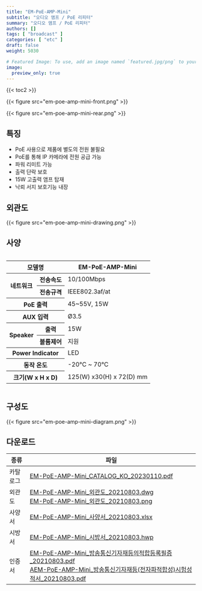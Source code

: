 ```yaml
---
title: "EM-PoE-AMP-Mini"
subtitle: "오디오 앰프 / PoE 리피터"
summary: "오디오 앰프 / PoE 리피터"
authors: []
tags: [ "broadcast" ]
categories: [ "etc" ]
draft: false
weight: 5030

# Featured Image: To use, add an image named `featured.jpg/png` to your page's folder.
image:
  preview_only: true
---
```


{{< toc2 >}}

<div class="container">
<div class="row justify-content-center">
<div class="col-sm-6">

{{< figure src="em-poe-amp-mini-front.png" >}}

</div>
<div class="col-sm-6">

{{< figure src="em-poe-amp-mini-rear.png" >}}

</div>
</div>
</div>

<div class="container">
<div class="row justify-content-center">
<div class="col-sm-6 pl-0">

## 특징

- PoE 사용으로 제품에 별도의 전원 불필요
- PoE를 통해 IP 카메라에 전원 공급 가능
- 파워 리미트 가능
- 출력 단락 보호
- 15W 고출력 앰프 탑재
- 낙뢰 서지 보호기능 내장


</div>
<div class="col-sm-6 pl-0">

## 외관도

{{< figure src="em-poe-amp-mini-drawing.png" >}}

</div>
</div>
</div>

## 사양

<div style="overflow-x: auto">
<table class="spec">
<thead>
<tr>
<th colspan="2">모델명</th>
<th>EM-PoE-AMP-Mini</th>
</tr>
</thead>
<tbody>
<tr>
<th rowspan="2">네트워크</th>
<th>전송속도</th>
<td>10/100Mbps</td>
</tr>
<tr>
<th>전송규격</th>
<td>IEEE802.3af/at</td>
</tr>
<tr>
<th colspan="2">PoE 출력</th>
<td>45~55V, 15W</td>
</tr>
<tr>
<th colspan="2">AUX 입력</th>
<td>Ø3.5</td>
</tr>
<tr>
<th rowspan="2">Speaker</th>
<th>출력</th>
<td>15W</td>
</tr>
<tr>
<th>볼륨제어</th>
<td>지원</td>
</tr>
<tr>
<th colspan="2">Power Indicator</th>
<td>LED</td>
</tr>
<tr>
<th colspan="2">동작 온도</th>
<td>-20℃ ~ 70℃</td>
</tr>
<tr>
<th colspan="2">크기(W x H x D)</th>
<td>125(W) x30(H) x 72(D) mm</td>
</tr>
</tbody>
</table>
</div>

## 구성도

{{< figure src="em-poe-amp-mini-diagram.png" >}}

## 다운로드

종류 | 파일
---- | ----
카탈로그 | [EM-PoE-AMP-Mini_CATALOG_KO_20230110.pdf](https://www.emstone.com/data/sales/ko/EM-PoE-AMP-Mini_CATALOG_KO_20230110.pdf)
외관도 | [EM-PoE-AMP-Mini_외관도_20210803.dwg](https://www.emstone.com/data/sales/ko/EM-PoE-AMP-Mini_외관도_20210803.dwg)<br>[EM-PoE-AMP-Mini_외관도_20210803.png](https://www.emstone.com/data/sales/ko/EM-PoE-AMP-Mini_외관도_20210803.png)
사양서 | [EM-PoE-AMP-Mini_사양서_20210803.xlsx](https://www.emstone.com/data/sales/ko/EM-PoE-AMP-Mini_사양서_20210803.xlsx)
시방서 | [EM-PoE-AMP-Mini_시방서_20210803.hwp](https://www.emstone.com/data/sales/ko/EM-PoE-AMP-Mini_시방서_20210803.hwp)
인증서 | [EM-PoE-AMP-Mini_방송통신기자재등의적합등록필증_20210803.pdf](https://www.emstone.com/data/sales/ko/EM-PoE-AMP-Mini_방송통신기자재등의적합등록필증_20210803.pdf)<br>[AEM-PoE-AMP-Mini_방송통신기자재등(전자파적합성)시험성적서_20210803.pdf](https://www.emstone.com/data/sales/ko/EM-PoE-AMP-Mini_방송통신기자재등(전자파적합성)시험성적서_20210803.pdf)
